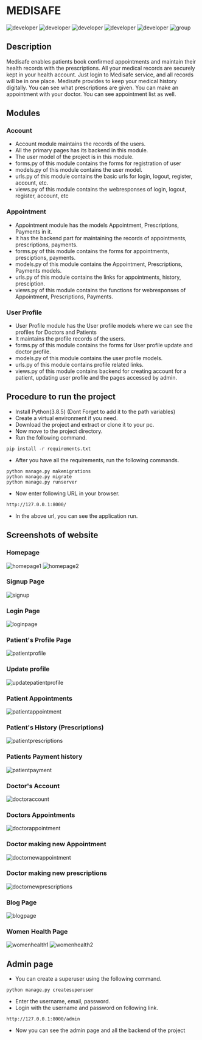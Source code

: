 # MEDISAFE
![developer](https://img.shields.io/badge/Developed%20By%20%3A-Dishant%20Tayade-red)
![developer](https://img.shields.io/badge/Developed%20By%20%3A-Hardik%20Sharma-red)
![developer](https://img.shields.io/badge/Developed%20By%20%3A-Khushi%20Pathak-red)
![developer](https://img.shields.io/badge/Developed%20By%20%3A-Swathi%20Kasoju-red)
![developer](https://img.shields.io/badge/Developed%20By%20%3A-Raghav%20Garg-red)
![group](https://img.shields.io/badge/Group-19-76B900?style=for-the-badge&logoColor=white)

## Description
Medisafe enables patients book confirmed appointments and maintain their health records with the prescriptions. All your medical records are securely kept in your health account.  Just login to Medisafe service, and all records will be in one place. Medisafe provides to keep your medical history digitally. You can see what prescriptions are given. You can make an appointment with your doctor. You can see appointment list as well.

## Modules
### Account
- Account module maintains the records of the users.
- All the primary pages has its backend in this module.
- The user model of the project is in this module.
- forms.py of this module contains the forms for registration of user
- models.py of this module contains the user model.
- urls.py of this module contains the basic urls for login, logout, register, account, etc.
- views.py of this module contains the webresponses of login, logout, register, account, etc


### Appointment
- Appointment module has the models Appointment, Prescriptions, Payments in it.
- It has the backend part for maintaining the records of appointments, prescriptions, payments.
- forms.py of this module contains the forms for appointments, presciptions, payments.
- models.py of this module contains the Appointment, Prescriptions, Payments models.
- urls.py of this module contains the links for appointments, history, presciption.
- views.py of this module contains the functions for webresponses of Appointment, Prescriptions, Payments.

### User Profile
- User Profile module has the User profile models where we can see the profiles for Doctors and Patients
- It maintains the profile records of the users.
- forms.py of this module contains the forms for User profile update and doctor profile.
- models.py of this module contains the user profile models.
- urls.py of this module contains profile related links.
- views.py of this module contains backend for creating account for a patient, updating user profile and the pages accessed by admin.

## Procedure to run the project
- Install Python(3.8.5) (Dont Forget to add it to the path variables)
- Create a virtual environment if you need.
- Download the project and extract or clone it to your pc.
- Now move to the project directory.
- Run the following command.
```
pip install -r requirements.txt
```
- After you have all the requirements, run the following commands.
```
python manage.py makemigrations
python manage.py migrate
python manage.py runserver
```
- Now enter following URL in your browser.
```
http://127.0.0.1:8000/
```
- In the above url, you can see the application run.

## Screenshots of website
### Homepage
![homepage1](https://github.com/dishanttayade/FourthSemProject/blob/master/screenshots/homepage1.png?raw=true)
![homepage2](https://github.com/dishanttayade/FourthSemProject/blob/master/screenshots/homepage2.png?raw=true)

### Signup Page
![signup](https://github.com/dishanttayade/FourthSemProject/blob/master/screenshots/signupform.png?raw=true)
### Login Page
![loginpage](https://github.com/dishanttayade/FourthSemProject/blob/master/screenshots/loginform.png?raw=true)
### Patient's Profile Page
![patientprofile](https://github.com/dishanttayade/FourthSemProject/blob/master/screenshots/patientaccount.png?raw=true)
### Update profile
![updatepatientprofile](https://github.com/dishanttayade/FourthSemProject/blob/master/screenshots/patientupdateaccount.png?raw=true)
### Patient Appointments
![patientappointment](https://github.com/dishanttayade/FourthSemProject/blob/master/screenshots/patientappointment.png?raw=true)
### Patient's History (Prescriptions)
![patientprescriptions](https://github.com/dishanttayade/FourthSemProject/blob/master/screenshots/patientpriscription.png?raw=true)
### Patients Payment history
![patientpayment](https://github.com/dishanttayade/FourthSemProject/blob/master/screenshots/paymenthistory.png?raw=true)
### Doctor's Account
![doctoraccount](https://github.com/dishanttayade/FourthSemProject/blob/master/screenshots/doctoraccount.png?raw=true)
### Doctors Appointments
![doctorappointment](https://github.com/dishanttayade/FourthSemProject/blob/master/screenshots/doctorappointments.png?raw=true)
### Doctor making new Appointment
![doctornewappointment](https://github.com/dishanttayade/FourthSemProject/blob/master/screenshots/createappointment.png?raw=true)
### Doctor making new prescriptions
![doctornewprescriptions](https://github.com/dishanttayade/FourthSemProject/blob/master/screenshots/createpresciption.png?raw=true)
### Blog Page
![blogpage](https://github.com/dishanttayade/FourthSemProject/blob/master/screenshots/blogpagebyadmin.png?raw=true)
### Women Health Page
![womenhealth1](https://github.com/dishanttayade/FourthSemProject/blob/master/screenshots/womenhealthage1.png?raw=true)
![womenhealth2](https://github.com/dishanttayade/FourthSemProject/blob/master/screenshots/womenhealthage2.png?raw=true)

## Admin page
- You can create a superuser using the following command.
```
python manage.py createsuperuser
```
- Enter the username, email, password.
- Login with the username and password on following link.
```
http://127.0.0.1:8000/admin
```
- Now you can see the admin page and all the backend of the project

